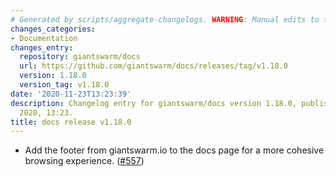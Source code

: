 ```yaml
---
# Generated by scripts/aggregate-changelogs. WARNING: Manual edits to this files will be overwritten.
changes_categories:
- Documentation
changes_entry:
  repository: giantswarm/docs
  url: https://github.com/giantswarm/docs/releases/tag/v1.18.0
  version: 1.18.0
  version_tag: v1.18.0
date: '2020-11-23T13:23:39'
description: Changelog entry for giantswarm/docs version 1.18.0, published on 23 November
  2020, 13:23.
title: docs release v1.18.0
---
```


- Add the footer from giantswarm.io to the docs page for a more cohesive browsing experience. ([#557](https://github.com/giantswarm/docs/pull/557))
